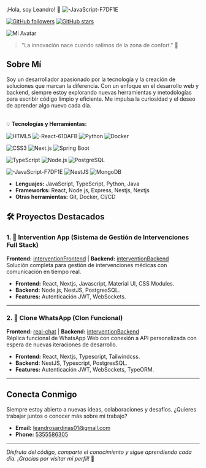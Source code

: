 ¡Hola, soy Leandro! 👋 ![-JavaScript-F7DF1E](https://github.com/user-attachments/assets/4f65043d-4477-427f-a706-22354785d382) 

[![GitHub followers](https://img.shields.io/github/followers/leandro5801?label=Follow&style=social)](https://github.com/leandro5801)
[![GitHub stars](https://img.shields.io/github/stars/leandro5801?style=social)](https://github.com/leandro5801)

![Mi Avatar](https://github.com/leandro5801.png)

> "La innovación nace cuando salimos de la zona de confort." 🚀

## Sobre Mí

Soy un desarrollador apasionado por la tecnología y la creación de soluciones que marcan la diferencia. Con un enfoque en el desarrollo web y backend, siempre estoy explorando nuevas herramientas y metodologías para escribir código limpio y eficiente. Me impulsa la curiosidad y el deseo de aprender algo nuevo cada día.

</br>💡 **Tecnologías y Herramientas:**

![HTML5](https://img.shields.io/badge/-HTML5-E34F26?logo=html5&logoColor=white) ![-React-61DAFB](https://github.com/user-attachments/assets/db522b84-977e-4423-b975-f473c1a02039) ![Python](https://img.shields.io/badge/-Python-3776AB?logo=python&logoColor=white) ![Docker](https://img.shields.io/badge/-Docker-2496ED?logo=docker&logoColor=white)

![CSS3](https://img.shields.io/badge/-CSS3-1572B6?logo=css3&logoColor=white) ![Next.js](https://img.shields.io/badge/-Next.js-000000?logo=nextdotjs&logoColor=white) ![Spring Boot](https://img.shields.io/badge/-Spring_Boot-6DB33F?logo=springboot&logoColor=white)

![TypeScript](https://img.shields.io/badge/-TypeScript-3178C6?logo=typescript&logoColor=white) ![Node.js](https://img.shields.io/badge/-Node.js-339933?logo=nodedotjs&logoColor=white) ![PostgreSQL](https://img.shields.io/badge/-PostgreSQL-4169E1?logo=postgresql&logoColor=white)

![-JavaScript-F7DF1E](https://github.com/user-attachments/assets/4f65043d-4477-427f-a706-22354785d382) ![NestJS](https://img.shields.io/badge/-NestJS-E0234E?logo=nestjs&logoColor=white) ![MongoDB](https://img.shields.io/badge/-MongoDB-47A248?logo=mongodb&logoColor=white)


- **Lenguajes:** JavaScript, TypeScript, Python, Java
- **Frameworks:** React, Node.js, Express, Nestjs, Nextjs
- **Otras herramientas:** Git, Docker, CI/CD


## 🛠 **Proyectos Destacados**

### **1. 🏥 Intervention App (Sistema de Gestión de Intervenciones Full Stack)**  
**Frontend:** [interventionFrontend](https://github.com/leandro5801/interventionFrontend) | **Backend:** [interventionBackend](https://github.com/leandro5801/interventionBackend)  
Solución completa para gestión de intervenciones médicas con comunicación en tiempo real.  
- **Frontend:** React, Nextjs, Javascript, Material UI, CSS Modules.  
- **Backend:** Node.js, NestJS, PostgresSQL.  
- **Features:** Autenticación JWT, WebSockets.

---

### **2. 📱 Clone WhatsApp (Clon Funcional)**  
**Frontend:** [real-chat](https://github.com/leandro5801/real-chat-nextjs) | **Backend:** [interventionBackend](https://github.com/leandro5801/back-whatsapp-clone)  
Réplica funcional de WhatsApp Web con conexión a API personalizada con espera de nuevas iteraciones de desarrollo.  
- **Frontend:** React, Nextjs, Typescript, Tailwindcss.  
- **Backend:** NestJS, Typescript, PostgresSQL. 
- **Features:** Autenticación JWT, WebSockets, TypeORM. 

---

## Conecta Conmigo

Siempre estoy abierto a nuevas ideas, colaboraciones y desafíos. ¿Quieres trabajar juntos o conocer más sobre mi trabajo?

- **Email:** [leandrosardinas01@gmail.com](mailto:leandrosardinas01@gmail.com)
- **Phone:** [5355586305](#)
---

_Disfruta del código, comparte el conocimiento y sigue aprendiendo cada día. ¡Gracias por visitar mi perfil!_ 🌟
